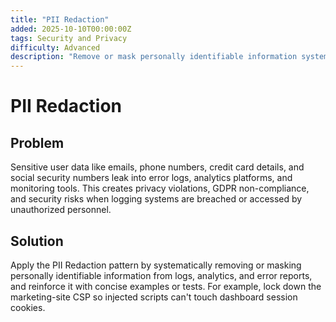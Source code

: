 ```yaml
---
title: "PII Redaction"
added: 2025-10-10T00:00:00Z
tags: Security and Privacy
difficulty: Advanced
description: "Remove or mask personally identifiable information systematically from logs, analytics, and error reports."
---
```

# PII Redaction

## Problem

Sensitive user data like emails, phone numbers, credit card details, and social security numbers leak into error logs, analytics platforms, and monitoring tools. This creates privacy violations, GDPR non-compliance, and security risks when logging systems are breached or accessed by unauthorized personnel.

## Solution

Apply the PII Redaction pattern by systematically removing or masking personally identifiable information from logs, analytics, and error reports, and reinforce it with concise examples or tests. For example, lock down the marketing-site CSP so injected scripts can't touch dashboard session cookies.
